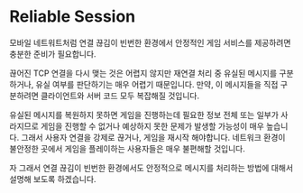 # Reliable Session

모바일 네트워트처럼 연결 끊김이 빈번한 환경에서 안정적인 게임 서비스를 제공하려면 충분한 준비가 필요합니다.

끊어진 TCP 연결을 다시 맺는 것은 어렵지 않지만 재연결 처리 중 유실된 메시지를 구분하거나, 유실 여부를 판단하기는 매우 어렵기 때문입니다. 만약, 이 메시지들을 직접 구분하려면 클라이언트와 서버 코드 모두 복잡해질 것입니다.

유실된 메시지를 복원하지 못하면 게임을 진행하는데 필요한 정보 전체 또는 일부가 사라지므로 게임을 진행할 수 없거나 예상하지 못한 문제가 발생할 가능성이 매우 높습니다. 그래서 사용자 연결을 강제로 끊거나, 게임을 재시작 해야합니다. 네트워크 환경이 불안정한 곳에서 게임을 플레이하는 사용자들은 매우 불편해할 것입니다.

자 그래서 연결 끊김이 빈번한 환경에서도 안정적으로 메시지를 처리하는 방법에 대해서 설명해 보도록 하겠습니다.

